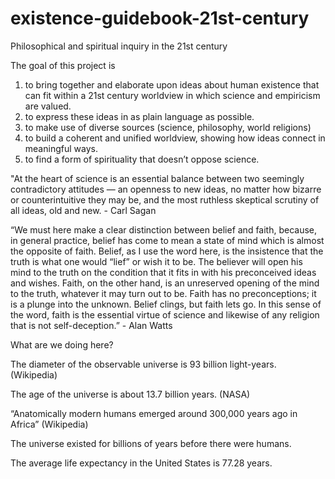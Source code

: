# existence-guidebook-21st-century
Philosophical and spiritual inquiry in the 21st century

The goal of this project is
1) to bring together and elaborate upon ideas about human existence that can fit within a 21st century worldview in which science and empiricism are valued.
2) to express these ideas in as plain language as possible.
3) to make use of diverse sources (science, philosophy, world religions)
4) to build a coherent and unified worldview, showing how ideas connect in meaningful ways.
5) to find a form of spirituality that doesn’t oppose science.

"At the heart of science is an essential balance between two seemingly contradictory attitudes — an openness to new ideas, no matter how bizarre or counterintuitive they may be, and the most ruthless skeptical scrutiny of all ideas, old and new. - Carl Sagan

“We must here make a clear distinction between belief and faith, because, in general practice, belief has come to mean a state of mind which is almost the opposite of faith. Belief, as I use the word here, is the insistence that the truth is what one would “lief” or wish it to be. The believer will open his mind to the truth on the condition that it fits in with his preconceived ideas and wishes. Faith, on the other hand, is an unreserved opening of the mind to the truth, whatever it may turn out to be. Faith has no preconceptions; it is a plunge into the unknown. Belief clings, but faith lets go. In this sense of the word, faith is the essential virtue of science and likewise of any religion that is not self-deception.” - Alan Watts

What are we doing here?

The diameter of the observable universe is 93 billion light-years. (Wikipedia)

The age of the universe is about 13.7 billion years. (NASA)

“Anatomically modern humans emerged around 300,000 years ago in Africa” (Wikipedia)

The universe existed for billions of years before there were humans.

The average life expectancy in the United States is 77.28 years.
